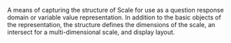 A means of capturing the structure of Scale for use as a question response domain or variable value representation. In addition to the basic objects of the representation, the structure defines the dimensions of the scale, an intersect for a multi-dimensional scale, and display layout.
